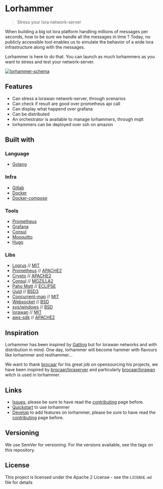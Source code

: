 # Lorhammer

> Stress your lora network-server

When building a big iot lora platform handling millions of messages per seconds, how to be sure we handle all the messages in time ? Today, no publicly accessible tool enables us to simulate the behavior of a wide lora infrastructure along with the messages.

Lorhammer is here to do that. You can launch as much lorhammers as you want to stress and test your network-server.

[![lorhammer-schema](doc/static/images/Lorhammer-schema.png)](doc/static/images/Lorhammer-schema.png)

## Features

* Can stress a lorawan network-server, through scenarios
* Can check if result are good over prometheus api call
* Can display what happend over grafana
* Can be distributed
* An orchestrator is available to manage lorhammers, through mqtt
* lorhammers can be deployed over ssh on amazon

## Built with

### Language
 
* [Golang](https://golang.org/)

### Infra

* [Gitlab](https://gitlab.com/)
* [Docker](https://www.docker.com/)
* [Docker-compose](https://docs.docker.com/compose/)

### Tools

* [Prometheus](https://prometheus.io/)
* [Grafana](https://grafana.com/)
* [Consul](https://www.consul.io/)
* [Mosquitto](https://mosquitto.org/)
* [Hugo](https://gohugo.io/)

### Libs

* [Logrus](github.com/Sirupsen/logrus) // [MIT](https://github.com/sirupsen/logrus/blob/master/LICENSE)
* [Prometheus](github.com/prometheus/client_golang/prometheus) // [APACHE2](https://github.com/prometheus/client_golang/blob/master/LICENSE)
* [Crypto](github.com/jacobsa/crypto) // [APACHE2](https://github.com/jacobsa/crypto/blob/master/LICENSE)
* [Consul](github.com/hashicorp/consul/api) // [MOZILLA2](https://github.com/hashicorp/consul/blob/master/LICENSE)
* [Paho Mqtt](github.com/eclipse/paho.mqtt.golang) // [ECLIPSE](https://github.com/eclipse/paho.mqtt.golang/blob/master/LICENSE)
* [Uuid](github.com/google/uuid) // [BSD3](https://github.com/google/uuid/blob/master/LICENSE)
* [Concurrent-map](github.com/orcaman/concurrent-map) // [MIT](https://github.com/orcaman/concurrent-map/blob/master/LICENSE)
* [Websocket](golang.org/x/net/websocket) // [BSD](https://golang.org/LICENSE)
* [sys/windows](golang.org/x/sys/windows) // [BSD](https://golang.org/LICENSE)
* [lorawan](github.com/brocaar/lorawan) // [MIT](https://github.com/brocaar/lorawan/blob/master/LICENSE)
* [aws-sdk](github.com/aws/aws-sdk-go) // [APACHE2](https://github.com/aws/aws-sdk-go/blob/master/LICENSE.txt)

## Inspiration

Lorhammer has been inspired by [Gatling](http://gatling.io/) but for lorawan networks and with distribution in mind. One day, lorhammer will become hammer with flavours like lorhammer and resthammer...
 
We want to thank [brocaar](https://github.com/brocaar) for his great job on opensourcing his projects, we have been inspired by [brocaar/loraserver](https://github.com/brocaar/loraserver) and particularly [brocaar/lorawan](https://github.com/brocaar/lorawan) witch is used in lorhammer.

## Links

* [Issues](https://gitlab.com/itk.fr/lorhammer/issues), please be sure to have read the [contributing](contributing/#reporting-bugs) page before.
* [Quickstart](quickstart) to use lorhammer
* [Develop](develop) to add features on lorhammer, please be sure to have read the [contributing](contributing/#code-contribution) page before.

## Versioning

We use SemVer for versioning. For the versions available, see the tags on this repository.

## License

This project is licensed under the Apache 2 License - see the `LICENSE.md` file for details